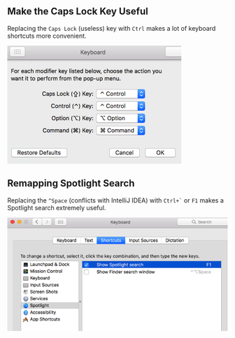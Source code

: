 ## Make the Caps Lock Key Useful

Replacing the `Caps Lock` (useless) key with `Ctrl` makes a lot of keyboard shortcuts more convenient.

![caps-lock](caps-lock-remap.png)

## Remapping Spotlight Search

Replacing the `^Space` (conflicts with IntelliJ IDEA) with `` Ctrl+` `` or `F1` makes a Spotlight search extremely useful.

![spotlight](spotlight-remap.png)
